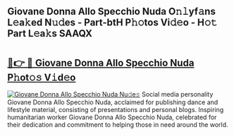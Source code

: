 ## Giovane Donna Allo Specchio Nuda O𝚗𝚕yf𝚊ns L𝚎a𝚔ed N𝚞𝚍es - Part-btH P𝚑𝚘tos Vi𝚍𝚎o - H𝚘𝚝 Part L𝚎a𝚔s SAAQX

# <h2><a href="http://kfcln58.oniu.top/?m=Giovane+Donna+Allo+Specchio+Nuda">🔗👉 🔴 Giovane Donna Allo Specchio Nuda P𝚑ot𝚘𝚜 V𝚒d𝚎o</a></h2>

[![Giovane Donna Allo Specchio Nuda Nu𝚍e𝚜](https://i.imgur.com/0qMVB7G.gif)](http://kfcln58.oniu.top/?m=Giovane+Donna+Allo+Specchio+Nuda)
Social media personality Giovane Donna Allo Specchio Nuda, acclaimed for publishing dance and lifestyle material, consisting of presentations and personal blogs. Inspiring humanitarian worker Giovane Donna Allo Specchio Nuda, celebrated for their dedication and commitment to helping those in need around the world.  
